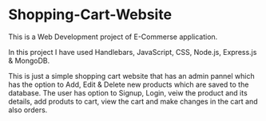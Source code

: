 # Shopping-Cart-Website
This is a Web Development project of E-Commerse application.

In this project I have used Handlebars, JavaScript, CSS, Node.js, Express.js & MongoDB.

This is just a simple shopping cart website that has an admin pannel which has the option to Add, Edit & Delete new products which are saved to the database.
The user has option to Signup, Login, veiw the product and its details, add produts to cart, view the cart and make changes in the cart and also orders.

